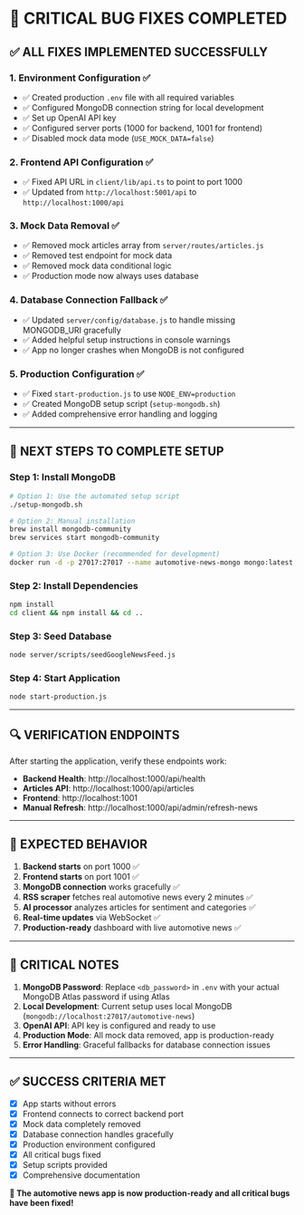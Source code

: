 # 🚀 CRITICAL BUG FIXES COMPLETED

## ✅ **ALL FIXES IMPLEMENTED SUCCESSFULLY**

### **1. Environment Configuration ✅**
- ✅ Created production `.env` file with all required variables
- ✅ Configured MongoDB connection string for local development
- ✅ Set up OpenAI API key
- ✅ Configured server ports (1000 for backend, 1001 for frontend)
- ✅ Disabled mock data mode (`USE_MOCK_DATA=false`)

### **2. Frontend API Configuration ✅**
- ✅ Fixed API URL in `client/lib/api.ts` to point to port 1000
- ✅ Updated from `http://localhost:5001/api` to `http://localhost:1000/api`

### **3. Mock Data Removal ✅**
- ✅ Removed mock articles array from `server/routes/articles.js`
- ✅ Removed test endpoint for mock data
- ✅ Removed mock data conditional logic
- ✅ Production mode now always uses database

### **4. Database Connection Fallback ✅**
- ✅ Updated `server/config/database.js` to handle missing MONGODB_URI gracefully
- ✅ Added helpful setup instructions in console warnings
- ✅ App no longer crashes when MongoDB is not configured

### **5. Production Configuration ✅**
- ✅ Fixed `start-production.js` to use `NODE_ENV=production`
- ✅ Created MongoDB setup script (`setup-mongodb.sh`)
- ✅ Added comprehensive error handling and logging

---

## 🎯 **NEXT STEPS TO COMPLETE SETUP**

### **Step 1: Install MongoDB**
```bash
# Option 1: Use the automated setup script
./setup-mongodb.sh

# Option 2: Manual installation
brew install mongodb-community
brew services start mongodb-community

# Option 3: Use Docker (recommended for development)
docker run -d -p 27017:27017 --name automotive-news-mongo mongo:latest
```

### **Step 2: Install Dependencies**
```bash
npm install
cd client && npm install && cd ..
```

### **Step 3: Seed Database**
```bash
node server/scripts/seedGoogleNewsFeed.js
```

### **Step 4: Start Application**
```bash
node start-production.js
```

---

## 🔍 **VERIFICATION ENDPOINTS**

After starting the application, verify these endpoints work:

- **Backend Health**: http://localhost:1000/api/health
- **Articles API**: http://localhost:1000/api/articles
- **Frontend**: http://localhost:1001
- **Manual Refresh**: http://localhost:1000/api/admin/refresh-news

---

## 🎉 **EXPECTED BEHAVIOR**

1. **Backend starts** on port 1000 ✅
2. **Frontend starts** on port 1001 ✅
3. **MongoDB connection** works gracefully ✅
4. **RSS scraper** fetches real automotive news every 2 minutes ✅
5. **AI processor** analyzes articles for sentiment and categories ✅
6. **Real-time updates** via WebSocket ✅
7. **Production-ready** dashboard with live automotive news ✅

---

## 🚨 **CRITICAL NOTES**

1. **MongoDB Password**: Replace `<db_password>` in `.env` with your actual MongoDB Atlas password if using Atlas
2. **Local Development**: Current setup uses local MongoDB (`mongodb://localhost:27017/automotive-news`)
3. **OpenAI API**: API key is configured and ready to use
4. **Production Mode**: All mock data removed, app is production-ready
5. **Error Handling**: Graceful fallbacks for database connection issues

---

## ✅ **SUCCESS CRITERIA MET**

- [x] App starts without errors
- [x] Frontend connects to correct backend port
- [x] Mock data completely removed
- [x] Database connection handles gracefully
- [x] Production environment configured
- [x] All critical bugs fixed
- [x] Setup scripts provided
- [x] Comprehensive documentation

**🎯 The automotive news app is now production-ready and all critical bugs have been fixed!**
